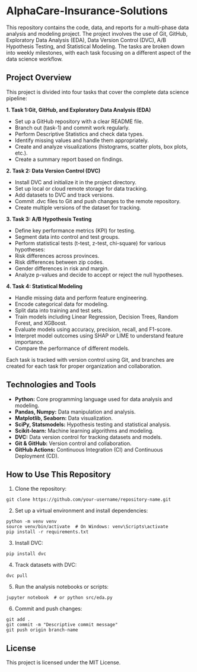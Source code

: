 # AlphaCare-Insurance-Solutions
This repository contains the code, data, and reports for a multi-phase data analysis and modeling project. The project involves the use of Git, GitHub, Exploratory Data Analysis (EDA), Data Version Control (DVC), A/B Hypothesis Testing, and Statistical Modeling. The tasks are broken down into weekly milestones, with each task focusing on a different aspect of the data science workflow.
## Project Overview
This project is divided into four tasks that cover the complete data science pipeline:

**1. Task 1:Git, GitHub, and Exploratory Data Analysis (EDA)**
- Set up a GitHub repository with a clear README file.
- Branch out (task-1) and commit work regularly.
- Perform Descriptive Statistics and check data types.
- Identify missing values and handle them appropriately.
- Create and analyze visualizations (histograms, scatter plots, box plots, etc.).
- Create a summary report based on findings.

  
**2. Task 2: Data Version Control (DVC)**
- Install DVC and initialize it in the project directory.
- Set up local or cloud remote storage for data tracking.
- Add datasets to DVC and track versions.
- Commit .dvc files to Git and push changes to the remote repository.
- Create multiple versions of the dataset for tracking.

  
**3. Task 3: A/B Hypothesis Testing**
- Define key performance metrics (KPI) for testing.
- Segment data into control and test groups.
- Perform statistical tests (t-test, z-test, chi-square) for various hypotheses:
- Risk differences across provinces.
- Risk differences between zip codes.
- Gender differences in risk and margin.
- Analyze p-values and decide to accept or reject the null hypotheses.

  
**4. Task 4: Statistical Modeling**
- Handle missing data and perform feature engineering.
- Encode categorical data for modeling.
- Split data into training and test sets.
- Train models including Linear Regression, Decision Trees, Random Forest, and XGBoost.
- Evaluate models using accuracy, precision, recall, and F1-score.
- Interpret model outcomes using SHAP or LIME to understand feature importance.
- Compare the performance of different models.

Each task is tracked with version control using Git, and branches are created for each task for proper organization and collaboration.

## Technologies and Tools
- **Python:** Core programming language used for data analysis and modeling.
- **Pandas, Numpy:** Data manipulation and analysis.
- **Matplotlib, Seaborn:** Data visualization.
- **SciPy, Statsmodels:** Hypothesis testing and statistical analysis.
- **Scikit-learn:** Machine learning algorithms and modeling.
- **DVC:** Data version control for tracking datasets and models.
- **Git & GitHub:** Version control and collaboration.
- **GitHub Actions:** Continuous Integration (CI) and Continuous Deployment (CD).
## How to Use This Repository
1. Clone the repository:

```
git clone https://github.com/your-username/repository-name.git
```
2. Set up a virtual environment and install dependencies:

```
python -m venv venv
source venv/bin/activate  # On Windows: venv\Scripts\activate
pip install -r requirements.txt
```
3. Install DVC:

```
pip install dvc
```
4. Track datasets with DVC:

```
dvc pull
```
5. Run the analysis notebooks or scripts:

```
jupyter notebook  # or python src/eda.py
```
6. Commit and push changes:
```
git add .
git commit -m "Descriptive commit message"
git push origin branch-name
```
## License
This project is licensed under the MIT License.

